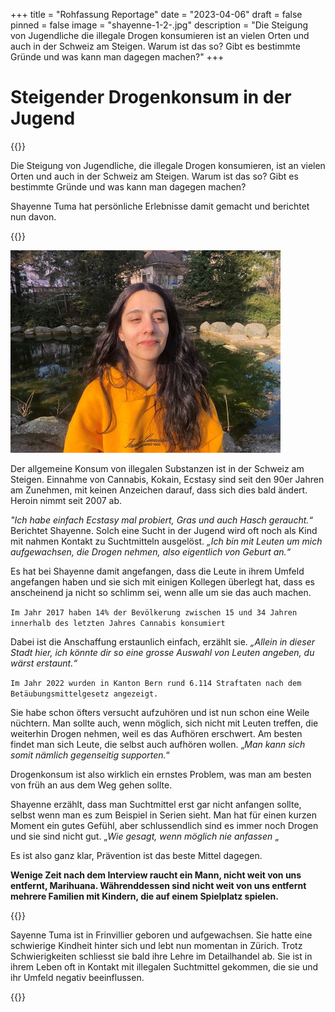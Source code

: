 +++
title = "Rohfassung Reportage"
date = "2023-04-06"
draft = false
pinned = false
image = "shayenne-1-2-.jpg"
description = "Die Steigung von Jugendliche die illegale Drogen konsumieren ist an vielen Orten und auch in der Schweiz am Steigen. Warum ist das so? Gibt es bestimmte Gründe und was kann man dagegen machen?"
+++
# Steigender Drogenkonsum in der Jugend

{{<box>}}

Die Steigung von Jugendliche, die illegale Drogen konsumieren, ist an vielen Orten und auch in der Schweiz am Steigen. Warum ist das so? Gibt es bestimmte Gründe und was kann man dagegen machen?

Shayenne Tuma hat persönliche Erlebnisse damit gemacht und berichtet nun davon.

{{</box>}}

![Interview Shayenne Tuma im Stadtpark Biel 02.03.2023](shayenne-1-2-.jpg)

Der allgemeine Konsum von illegalen Substanzen ist in der Schweiz am Steigen. Einnahme von Cannabis, Kokain, Ecstasy sind seit den 90er Jahren am Zunehmen, mit keinen Anzeichen darauf, dass sich dies bald ändert. Heroin nimmt seit 2007 ab. 

*"Ich habe einfach Ecstasy mal probiert, Gras und auch Hasch geraucht.“* Berichtet Shayenne. Solch eine Sucht in der Jugend wird oft noch als Kind mit nahmen Kontakt zu Suchtmitteln ausgelöst. *„Ich bin mit Leuten um mich aufgewachsen, die Drogen nehmen, also eigentlich von Geburt an.“*

Es hat bei Shayenne damit angefangen, dass die Leute in ihrem Umfeld angefangen haben und sie sich mit einigen Kollegen überlegt hat, dass es anscheinend ja nicht so schlimm sei, wenn alle um sie das auch machen.

`Im Jahr 2017 haben 14% der Bevölkerung zwischen 15 und 34 Jahren innerhalb des letzten Jahres Cannabis konsumiert`

Dabei ist die Anschaffung erstaunlich einfach, erzählt sie. *„Allein in dieser Stadt hier, ich könnte dir so eine grosse Auswahl von Leuten angeben, du wärst erstaunt.“* 

`Im Jahr 2022 wurden in Kanton Bern rund 6.114 Straftaten nach dem Betäubungsmittelgesetz angezeigt.`

Sie habe schon öfters versucht aufzuhören und ist nun schon eine Weile nüchtern. Man sollte auch, wenn möglich, sich nicht mit Leuten treffen, die weiterhin Drogen nehmen, weil es das Aufhören erschwert. Am besten findet man sich Leute, die selbst auch aufhören wollen. „*Man kann sich somit nämlich gegenseitig supporten.*“

Drogenkonsum ist also wirklich ein ernstes Problem, was man am besten von früh an aus dem Weg gehen sollte.

Shayenne erzählt, dass man Suchtmittel erst gar nicht anfangen sollte, selbst wenn man es zum Beispiel in Serien sieht. Man hat für einen kurzen Moment ein gutes Gefühl, aber schlussendlich sind es immer noch Drogen und sie sind nicht gut. „*Wie gesagt, wenn möglich nie anfassen* „

Es ist also ganz klar, Prävention ist das beste Mittel dagegen.

**Wenige Zeit nach dem Interview raucht ein Mann, nicht weit von uns entfernt, Marihuana. Währenddessen sind nicht weit von uns entfernt mehrere Familien mit Kindern, die auf einem Spielplatz spielen.**

{{<box>}}

Sayenne Tuma ist in Frinvillier geboren und aufgewachsen. Sie hatte eine schwierige Kindheit hinter sich und lebt nun momentan in Zürich. Trotz Schwierigkeiten schliesst sie bald ihre Lehre im Detailhandel ab. Sie ist in ihrem Leben oft in Kontakt mit illegalen Suchtmittel gekommen, die sie und ihr Umfeld negativ beeinflussen. 

{{</box>}}